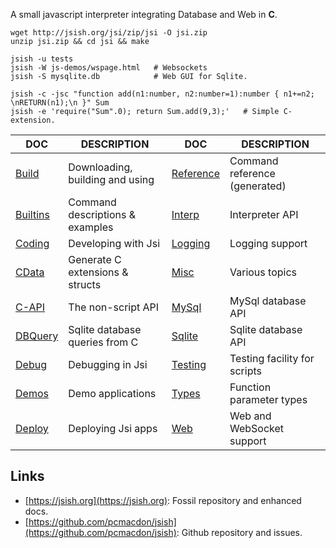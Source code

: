 A small javascript interpreter integrating Database and Web in **C**.

    wget http://jsish.org/jsi/zip/jsi -O jsi.zip 
    unzip jsi.zip && cd jsi && make

    jsish -u tests
    jsish -W js-demos/wspage.html   # Websockets
    jsish -S mysqlite.db            # Web GUI for Sqlite.
    
    jsish -c -jsc "function add(n1:number, n2:number=1):number { n1+=n2; \nRETURN(n1);\n }" Sum 
    jsish -e 'require("Sum".0); return Sum.add(9,3);'   # Simple C-extension.



| DOC                            | DESCRIPTION                    | DOC                            | DESCRIPTION                    |
|--------------------------------|--------------------------------|--------------------------------|--------------------------------|
| [Build](./md/Build.md)         | Downloading, building and using| [Reference](./md/Reference.md) | Command reference (generated)  |
| [Builtins](./md/Builtins.md)   | Command descriptions & examples| [Interp](./md/Interp.md)       | Interpreter API                |
| [Coding](./md/Coding.md)       | Developing with Jsi            | [Logging](./md/Logging.md)     | Logging support                |
| [CData](./md/CData.md)         | Generate C extensions & structs| [Misc](./md/Misc.md)           | Various topics                 |
| [C-API](./md/C-API.md)         | The non-script API             | [MySql](./md/MySql.md)         | MySql database API             |
| [DBQuery](./md/DBQuery.md)     | Sqlite database queries from C | [Sqlite](./md/Sqlite.md)       | Sqlite database API            |
| [Debug](./md/Debug.md)         | Debugging in Jsi               | [Testing](./md/Testing.md)     | Testing facility for scripts   |
| [Demos](./md/Demos.md)         | Demo applications              | [Types](./md/Types.md)         | Function parameter types       |
| [Deploy](./md/Deploy.md)       | Deploying Jsi apps             | [Web](./md/Web.md)             | Web and WebSocket support      |

Links
----

 - [https://jsish.org](https://jsish.org):  Fossil repository and enhanced docs. 
 - [https://github.com/pcmacdon/jsish](https://github.com/pcmacdon/jsish): Github repository and issues.

